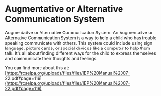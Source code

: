# Augmentative or Alternative Communication System
Augmentative or Alternative Communication System: An Augmentative or Alternative Communication System is a way to help a child who has trouble speaking communicate with others. This system could include using sign language, picture cards, or special devices like a computer to help them talk. It's all about finding different ways for the child to express themselves and communicate their thoughts and feelings.

You can find more about this at: [https://rcselpa.org/uploads/files/files/IEP%20Manual%2007-22.pdf#page=119](https://rcselpa.org/uploads/files/files/IEP%20Manual%2007-22.pdf#page=119)
